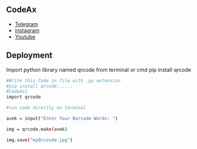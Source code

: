 
## CodeAx

 - [Telegram](https://t.me/avekgaming)
 - [instagram](https://instagram.com/codeax1?utm_medium=copy_link)
 - [Youtube](https://youtube.com/channel/UC-Q6ZcOtcx1gZ9fI5MDDt3w)


## Deployment

Import python library named qrcode from terminal or cmd 
pip install qrcode

```bash
#Write this Code in file with .py extension
#pip install qrcode......
#CodeAx1
import qrcode

#run code directly on terminal

avek = input("Enter Your Barcode Words: ")

img = qrcode.make(avek)

img.save("myQrcosde.jpg")

```

